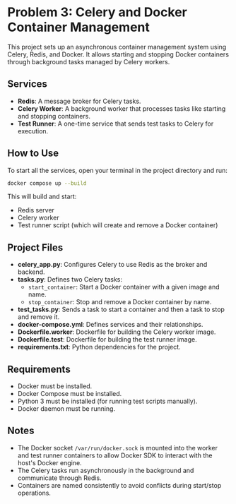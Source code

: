 # Problem 3: Celery and Docker Container Management

This project sets up an asynchronous container management system using Celery, Redis, and Docker. It allows starting and stopping Docker containers through background tasks managed by Celery workers.

## Services

- **Redis**: A message broker for Celery tasks.
- **Celery Worker**: A background worker that processes tasks like starting and stopping containers.
- **Test Runner**: A one-time service that sends test tasks to Celery for execution.

## How to Use

To start all the services, open your terminal in the project directory and run:

```bash
docker compose up --build
```

This will build and start:
- Redis server
- Celery worker
- Test runner script (which will create and remove a Docker container)

## Project Files

- **celery_app.py**: Configures Celery to use Redis as the broker and backend.
- **tasks.py**: Defines two Celery tasks:
  - `start_container`: Start a Docker container with a given image and name.
  - `stop_container`: Stop and remove a Docker container by name.
- **test_tasks.py**: Sends a task to start a container and then a task to stop and remove it.
- **docker-compose.yml**: Defines services and their relationships.
- **Dockerfile.worker**: Dockerfile for building the Celery worker image.
- **Dockerfile.test**: Dockerfile for building the test runner image.
- **requirements.txt**: Python dependencies for the project.


## Requirements

- Docker must be installed.
- Docker Compose must be installed.
- Python 3 must be installed (for running test scripts manually).
- Docker daemon must be running.


## Notes

- The Docker socket `/var/run/docker.sock` is mounted into the worker and test runner containers to allow Docker SDK to interact with the host's Docker engine.
- The Celery tasks run asynchronously in the background and communicate through Redis.
- Containers are named consistently to avoid conflicts during start/stop operations.





